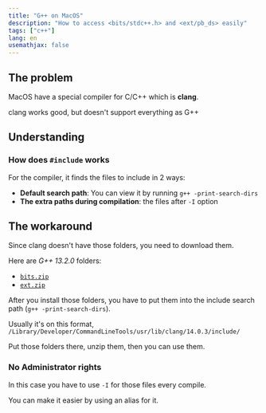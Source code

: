 ```yaml
---
title: "G++ on MacOS"
description: "How to access <bits/stdc++.h> and <ext/pb_ds> easily"
tags: ["c++"]
lang: en
usemathjax: false
---
```


## The problem
MacOS have a special compiler for C/C++ which is **clang**.

clang works good, but doesn't support everything as G++

## Understanding

### How does `#include` works

For the compiler, it finds the files to include in 2 ways:
- **Default search path**: You can view it by running `g++ -print-search-dirs`
- **The extra paths during compilation**: the files after `-I` option

## The workaround

Since clang doesn't have those folders, you need to download them.

Here are _G++ 13.2.0_ folders:
- [`bits.zip`](/scripts/bits.zip)
- [`ext.zip`](/scripts/ext.zip)

After you install those folders, you have to put them into the include search path (`g++ -print-search-dirs`).

Usually it's on this format, `/Library/Developer/CommandLineTools/usr/lib/clang/14.0.3/include/`

Put those folders there, unzip them, then you can use them.

### No Administrator rights
In this case you have to use `-I` for those files every compile.

You can make it easier by using an alias for it.